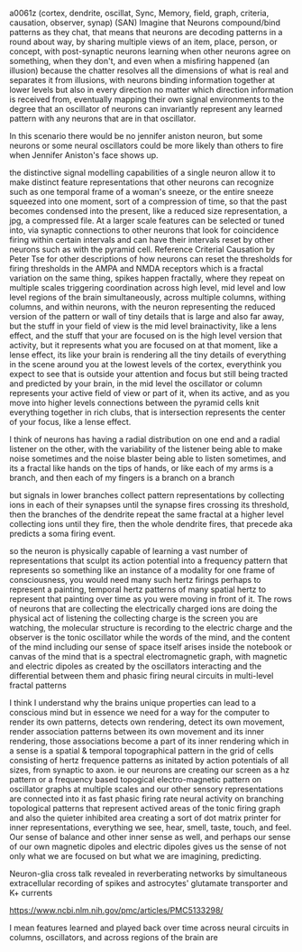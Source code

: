 a0061z
(cortex, dendrite, oscillat, Sync, Memory, field, graph, criteria, causation, observer, synap) (SAN)
Imagine that Neurons compound/bind patterns as they chat, that means that neurons are decoding patterns in a round about way, by sharing multiple views of an item, place, person, or concept, with post-synaptic neurons learning when other neurons agree on something, when they don't, and even when a misfiring happened (an illusion) because the chatter resolves all the dimensions of what is real and separates it from illusions, with neurons binding information together at lower levels but also in every direction no matter which direction information is received from, eventually mapping their own signal environments to the degree that an oscillator of neurons can invariantly represent any learned pattern with any neurons that are in that oscillator.

In this scenario there would be no jennifer aniston neuron, but some neurons or some neural oscillators could be more likely than others to fire when Jennifer Aniston's face shows up.

the distinctive signal modelling capabilities of a single neuron allow it to make distinct feature representations that other neurons can recognize such as one temporal frame of a woman's sneeze, or the entire sneeze squeezed into one moment, sort of a compression of time, so that the past becomes condensed into the present, like a reduced size representation, a jpg, a compressed file. At a larger scale features can be selected or tuned into, via synaptic connections to other neurons that look for coincidence firing within certain intervals and can have their intervals reset by other neurons such as with the pyramid cell. Reference Criterial Causation by Peter Tse for other descriptions of how neurons can reset the thresholds for firing thresholds in the AMPA and NMDA receptors which is a fractal variation on the same thing, spikes happen fractally, where they repeat on multiple scales triggering coordination across high level, mid level and low level regions of the brain simultaneously, across multiple columns, withing columns, and within neurons, with the neuron representing the reduced version of the pattern or wall of tiny details that is large and also far away, but the stuff in your field of view is the mid level brainactivity, like a lens effect, and the stuff that your are focused on is the high level version that activity, but it represents what you are focused on at that moment, like a lense effect, its like your brain is rendering all the tiny details of everything in the scene around you at the lowest levels of the cortex, everythink you expect to see that is outside your attention and focus but still being tracted and predicted by your brain, in the mid level the oscillator or column represents your active field of view or part of it, when its active, and as you move into higher levels connections between the pyramid cells knit everything together in rich clubs, that is intersection represents the center of your focus, like a lense effect.

I think of neurons has having a radial distribution on one end and a radial listener on the other, with the variability of the listener being able to make noise sometimes and the noise blaster being able to listen sometimes, and its a fractal like hands on the tips of hands, or like each of my arms is a branch, and then each of my fingers is a branch on a branch

but signals in lower branches collect pattern representations by collecting ions in each of their synapses until the synapse fires crossing its threshold, then the branches of the dendrite repeat the same fractal at a higher level collecting ions until they fire, then the whole dendrite fires, that precede aka predicts a soma firing event.

so the neuron is physically capable of learning a vast number of representations that sculpt its action potential into a frequency pattern that represents so something like an instance of a modality for one frame of consciousness, you would need many such hertz firings perhaps to represent a painting, temporal hertz patterns of many spatial hertz to represent that painting over time as you were moving in front of it. The rows of neurons that are collecting the electrically charged ions are doing the physical act of listening the collecting charge is the screen you are watching, the molecular structure is recording to the electric charge and the observer is the tonic oscillator while the words of the mind, and the content of the mind including our sense of space itself arises inside the notebook or canvas of the mind that is a spectral electromagnetic graph, with magnetic and electric dipoles as created by the oscillators interacting and the differential between them and phasic firing neural circuits in multi-level fractal patterns

I think I understand why the brains unique properties can lead to a conscious mind but in essence we need for a way for the computer to render its own patterns, detects own rendering, detect its own movement, render association patterns between its own movement and its inner rendering, those associations become a part of its inner rendering which in a sense is a spatial & temporal topographical pattern in the grid of cells consisting of hertz frequence patterns as initated by action potentials of all sizes, from synaptic to axon. ie our neurons are creating our screen as a hz pattern or a frequency based topogical  electro-magnetic pattern on oscillator graphs at multiple scales and our other sensory representations are connected into it as fast phasic firing rate neural activity on branching topological patterns that represent actived areas of the tonic firing graph and also the quieter inhibited area creating a sort of dot matrix printer for inner representations, everything we see, hear, smell, taste, touch, and feel. Our sense of balance and other inner sense as well, and perhaps our sense of our own magnetic dipoles and electric dipoles gives us the sense of not only what we are focused on but what we are imagining, predicting.

Neuron-glia cross talk revealed in reverberating networks by simultaneous extracellular recording of spikes and astrocytes' glutamate transporter and K+ currents

https://www.ncbi.nlm.nih.gov/pmc/articles/PMC5133298/

I mean features learned and played back over time across neural circuits in columns, oscillators, and across regions of the brain are 
